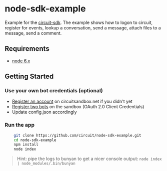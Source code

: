 # node-sdk-example
Example for the [circuit-sdk](https://circuit.github.io/).
The example shows how to logon to circuit, register for events, lookup a conversation, send a message, attach files to a message, send a comment.


## Requirements ##
* [node 6.x](http://nodejs.org/download/)


## Getting Started ##

### Use your own bot credentials (optional)
* [Register an account](https://www.circuit.com/web/developers/registration) on circuitsandbox.net if you didn't yet
* [Register two bots](http://circuit.github.io/oauth) on the sandbox (OAuth 2.0 Client Credentials)
* Update config.json accordingly

### Run the app

```bash
    git clone https://github.com/circuit/node-sdk-example.git
    cd node-sdk-example
    npm install
    node index
```

> Hint: pipe the logs to bunyan to get a nicer console output: `node index | node_modules/.bin/bunyan`




